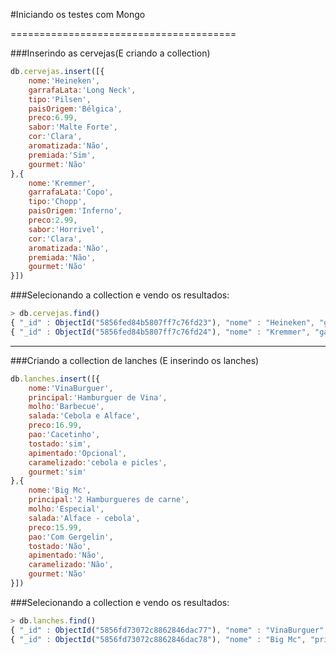 #Iniciando os testes com Mongo

=======================================

###Inserindo as cervejas(E criando a collection)

```javascript
db.cervejas.insert([{
	nome:'Heineken',
	garrafaLata:'Long Neck',
	tipo:'Pilsen',
	paisOrigem:'Bélgica',
	preco:6.99,
	sabor:'Malte Forte',
	cor:'Clara',
	aromatizada:'Não',
	premiada:'Sim',
	gourmet:'Não'
},{
	nome:'Kremmer',
	garrafaLata:'Copo',
	tipo:'Chopp',
	paisOrigem:'Inferno',
	preco:2.99,
	sabor:'Horrivel',
	cor:'Clara',
	aromatizada:'Não',
	premiada:'Não',
	gourmet:'Não'
}])
```

###Selecionando a collection e vendo os resultados:

```javascript
> db.cervejas.find()
{ "_id" : ObjectId("5856fed84b5807ff7c76fd23"), "nome" : "Heineken", "garrafaLata" : "Long Neck", "tipo" : "Pilsen", "paisOrigem" : "Bélgica", "preco" : 6.99, "sabor" : "Malte Forte", "cor" : "Clara", "aromatizada" : "Não", "premiada" : "Sim", "gourmet" : "Não" }
{ "_id" : ObjectId("5856fed84b5807ff7c76fd24"), "nome" : "Kremmer", "garrafaLata" : "Copo", "tipo" : "Chopp", "paisOrigem" : "Inferno", "preco" : 2.99, "sabor" : "Horrivel", "cor" : "Clara", "aromatizada" : "Não", "premiada" : "Não", "gourmet" : "Não" }
```
_______________________________________________________________

###Criando a collection de lanches (E inserindo os lanches)

```javascript
db.lanches.insert([{
	nome:'VinaBurguer',
	principal:'Hamburguer de Vina',
	molho:'Barbecue',
	salada:'Cebola e Alface',
	preco:16.99,
	pao:'Cacetinho',
	tostado:'sim',
	apimentado:'Opcional',
	caramelizado:'cebola e picles',
	gourmet:'sim'
},{
	nome:'Big Mc',
	principal:'2 Hamburgueres de carne',
	molho:'Especial',
	salada:'Alface - cebola',
	preco:15.99,
	pao:'Com Gergelin',
	tostado:'Não',
	apimentado:'Não',
	caramelizado:'Não',
	gourmet:'Não'
}])
```

###Selecionando a collection e vendo os resultados:

```javascript
> db.lanches.find()
{ "_id" : ObjectId("5856fd73072c8862846dac77"), "nome" : "VinaBurguer", "principal" : "Hamburguer de Vina", "molho" : "Barbecue", "salada" : "Cebola e Alface", "preco" : 16.99, "pao" : "Cacetinho", "tostado" : "sim", "apimentado" : "Opcional", "caramelizado" : "cebola e picles", "gourmet" : "sim" }
{ "_id" : ObjectId("5856fd73072c8862846dac78"), "nome" : "Big Mc", "principal" : "2 Hamburgueres de carne", "molho" : "Especial", "salada" : "Alface - cebola", "preco" : 15.99, "pao" : "Com Gergelin", "tostado" : "Não", "apimentado" : "Não", "caramelizado" : "Não", "gourmet" : "Não" }
```
